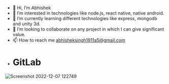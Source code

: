 - 👋 Hi, I’m Abhishek
- 👀 I’m interested in technologies like node.js, react native, native android. 
- 🌱 I’m currently learning different technologies like express, mongodb and unity 3d.
- 💞️ I’m looking to collaborate on any project in which I can give significant value.
- 📫 How to reach me abhisheksingh1911a5@gmail.com
- # GitLab
![Screenshot 2022-12-07 122749](https://user-images.githubusercontent.com/67586389/206110684-e50346b1-6a1f-4a5e-b7ba-5be59f80d6c9.png)

<!---
aabhii-0202/aabhii-0202 is a ✨ special ✨ repository because its `README.md` (this file) appears on your GitHub profile.
You can click the Preview link to take a look at your changes.
--->
